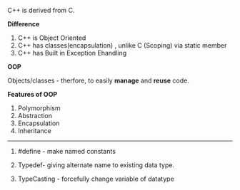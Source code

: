 C++ is derived from C.

**Difference**
1. C++ is Object Oriented
2. C++ has classes(encapsulation) , unlike C (Scoping) via static member
3. C++ has Built in Exception Ehandling

**OOP**

Objects/classes - therfore, to easily **manage** and **reuse** code.

**Features of OOP**
1. Polymorphism
2. Abstraction
3. Encapsulation
4. Inheritance


<hr/>

1. #define - make named constants

2. Typedef- giving alternate name to existing data type.

3. TypeCasting - forcefully change variable of datatype
